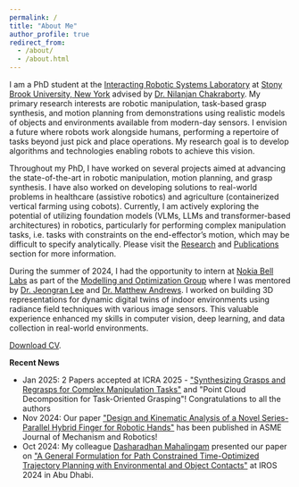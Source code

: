 ```yaml
---
permalink: /
title: "About Me"
author_profile: true
redirect_from: 
  - /about/
  - /about.html
---
```


I am a PhD student at the [Interacting Robotic Systems Laboratory](https://sites.google.com/a/stonybrook.edu/robotics/) at [Stony Brook University, New York](https://www.stonybrook.edu/) advised by [Dr. Nilanjan Chakraborty](https://www.cs.stonybrook.edu/people/faculty/nilanjanchakraborty). My primary research interests are robotic manipulation, task-based grasp synthesis, and motion planning from demonstrations using realistic models of objects and environments available from modern-day sensors. I envision a future where robots work alongside humans, performing a repertoire of tasks beyond just pick and place operations. My research goal is to develop algorithms and technologies enabling robots to achieve this vision.

Throughout my PhD, I have worked on several projects aimed at advancing the state-of-the-art in robotic manipulation, motion planning, and grasp synthesis. I have also worked on developing solutions to real-world problems in healthcare (assistive robotics) and agriculture (containerized vertical farming using cobots). Currently, I am actively exploring the potential of utilizing foundation models (VLMs, LLMs and transformer-based architectures) in robotics, particularly for performing complex manipulation tasks, i.e. tasks with constraints on the end-effector’s motion, which may be difficult to specify analytically. Please visit the [Research](https://apat20.github.io/portfolio/) and [Publications](https://apat20.github.io/publications/) section for more information.

During the summer of 2024, I had the opportunity to intern at [Nokia Bell Labs](https://www.bell-labs.com/#gref) as part of the [Modelling and Optimization Group](https://www.bell-labs.com/research-innovation/projects-and-initiatives/air-lab/modelling-optimization/#gref) where I was mentored by [Dr. Jeongran Lee](https://www.bell-labs.com/about/researcher-profiles/jeongranlee/) and [Dr. Matthew Andrews](https://www.bell-labs.com/about/researcher-profiles/matthewandrews/). I worked on building 3D representations for dynamic digital twins of indoor environments using radiance field techniques with various image sensors. This valuable experience enhanced my skills in computer vision, deep learning, and data collection in real-world environments.

[Download CV](https://drive.google.com/file/d/16loPXEZuStYclA0pzYnIJ5WQitezcFjZ/view?usp=sharing).



**Recent News**

- Jan 2025: 2 Papers accepted at ICRA 2025 - ["Synthesizing Grasps and Regrasps for Complex Manipulation Tasks"](https://arxiv.org/pdf/2501.18075) and "Point Cloud Decomposition for Task-Oriented Grasping"! Congratulations to all the authors
- Nov 2024: Our paper ["Design and Kinematic Analysis of a Novel Series-Parallel Hybrid Finger for Robotic Hands"](https://asmedigitalcollection.asme.org/mechanismsrobotics/article/17/4/044512/1207813) has been published in ASME Journal of Mechanism and Robotics!
- Oct 2024: My colleague [Dasharadhan Mahalingam](https://www.linkedin.com/in/dasharadhan-mahalingam/) presented our paper on ["A General Formulation for Path Constrained Time-Optimized Trajectory Planning with Environmental and Object Contacts"](https://arxiv.org/abs/2410.06295) at IROS 2024 in Abu Dhabi.